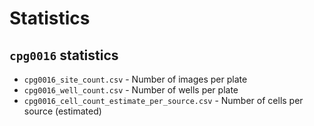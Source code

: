 # Statistics

## `cpg0016` statistics

- `cpg0016_site_count.csv` - Number of images per plate
- `cpg0016_well_count.csv` - Number of wells per plate
- `cpg0016_cell_count_estimate_per_source.csv` - Number of cells per source (estimated)
